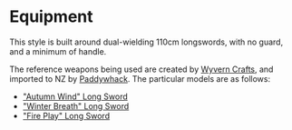 # Equipment

This style is built around dual-wielding 110cm longswords, with no guard, and
a minimum of handle.

The reference weapons being used are created by [Wyvern Crafts][wyvern], and
imported to NZ by [Paddywhack][paddywhack]. The particular models are as
follows:

* ["Autumn Wind" Long Sword][autumnwind]
* ["Winter Breath" Long Sword][winterbreath]
* ["Fire Play" Long Sword][fireplay]

[wyvern]:       http://www.wyvern.de/crafts
[paddywhack]:   http://paddywhack.co.nz/wyvern-crafts
[autumnwind]:   http://paddywhack.co.nz/wyvern-crafts/autumn-wind-long-sword
[winterbreath]: http://paddywhack.co.nz/wyvern-crafts/winter-breath-long-sword
[fireplay]:     http://paddywhack.co.nz/wyvern-crafts/fire-play-long-sword